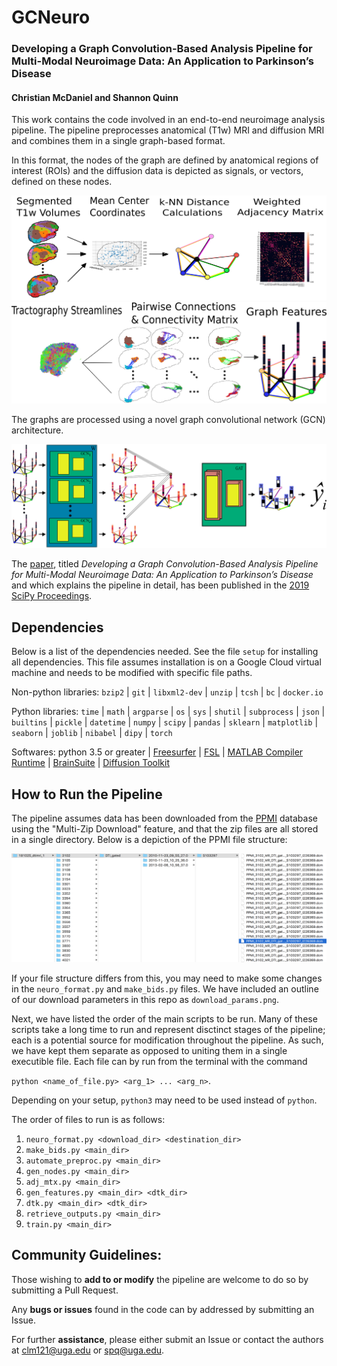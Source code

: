 # GCNeuro
### Developing a Graph Convolution-Based Analysis Pipeline for Multi-Modal Neuroimage Data: An Application to Parkinson’s Disease
#### Christian McDaniel and Shannon Quinn

This work contains the code involved in an end-to-end neuroimage analysis pipeline. The pipeline preprocesses anatomical (T1w) MRI and diffusion MRI and combines them in a single graph-based format. 

In this format, the nodes of the graph are defined by anatomical regions of interest (ROIs) and the diffusion data is depicted as signals, or vectors, defined on these nodes. 

![](adj_mtx_fig.png)
![](feats_fig.png)

The graphs are processed using a novel graph convolutional network (GCN) architecture.

![](GCNetwork_fig.png)

The [paper](http://conference.scipy.org/proceedings/scipy2019/pdfs/christian_mcdaniel.pdf), titled *Developing a Graph Convolution-Based Analysis Pipeline for Multi-Modal Neuroimage Data: An Application to Parkinson’s Disease* and which explains the pipeline in detail, has been published in the [2019 SciPy Proceedings](http://conference.scipy.org/proceedings/scipy2019/).

## Dependencies

Below is a list of the dependencies needed. See the file `setup` for installing all dependencies. This file assumes installation is on a Google Cloud virtual machine and needs to be modified with specific file paths. 

Non-python libraries: `bzip2` |  `git` | `libxml2-dev` | `unzip` | `tcsh` | `bc` | `docker.io`

Python libraries: 
  `time` | `math` | `argparse` | `os` | `sys` | `shutil` | `subprocess` | `json` | `builtins` | `pickle` | `datetime` | `numpy` | `scipy` | `pandas` | `sklearn` | `matplotlib` | `seaborn` | `joblib` | `nibabel` | `dipy` | `torch`

Softwares:
  python 3.5 or greater | [Freesurfer](http://www.freesurfer.net) | [FSL](https://fsl.fmrib.ox.ac.uk/fsl/fslwiki) | [MATLAB Compiler Runtime](https://www.mathworks.com/products/compiler/matlab-runtime.html) | [BrainSuite](http://brainsuite.org) | [Diffusion Toolkit](http://trackvis.org/dtk/) 

## How to Run the Pipeline

The pipeline assumes data has been downloaded from the [PPMI](https://www.ppmi-info.org) database using the "Multi-Zip Download" feature, and that the zip files are all stored in a single directory. Below is a depiction of the PPMI file structure: 

![](PPMI_data_strxr.png)

If your file structure differs from this, you may need to make some changes in the `neuro_format.py` and `make_bids.py` files. We have included an outline of our download parameters in this repo as `download_params.png`. 

Next, we have listed the order of the main scripts to be run. Many of these scripts take a long time to run and represent disctinct stages of the pipeline; each is a potential source for modification throughout the pipeline. As such, we have kept them separate as opposed to uniting them in a single executible file. Each file can by run from the terminal with the command 

`python <name_of_file.py> <arg_1> ... <arg_n>`. 

Depending on your setup, `python3` may need to be used instead of `python`.

The order of files to run is as follows: 

1. `neuro_format.py <download_dir> <destination_dir>`
2. `make_bids.py <main_dir>`
3. `automate_preproc.py <main_dir>`
4. `gen_nodes.py <main_dir>`
5. `adj_mtx.py <main_dir>`
6. `gen_features.py <main_dir> <dtk_dir>`
7. `dtk.py <main_dir> <dtk_dir>`
8. `retrieve_outputs.py <main_dir>`
9. `train.py <main_dir>`

## Community Guidelines:

Those wishing to **add to or modify** the pipeline are welcome to do so by submitting a Pull Request. 

Any **bugs or issues** found in the code can by addressed by submitting an Issue. 

For further **assistance**, please either submit an Issue or contact the authors at clm121@uga.edu or spq@uga.edu. 
